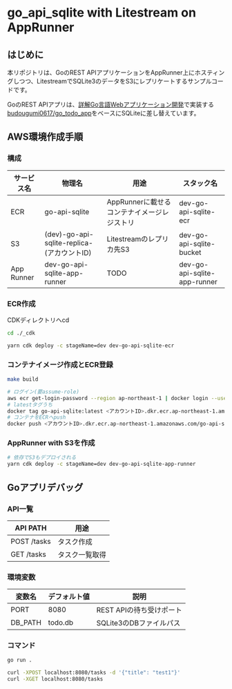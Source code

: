 # go_api_sqlite with Litestream on AppRunner

## はじめに
本リポジトリは、GoのREST APIアプリケーションをAppRunner上にホスティングしつつ、LitestreamでSQLite3のデータをS3にレプリケートするサンプルコードです。

GoのREST APIアプリは、[詳解Go言語Webアプリケーション開発](https://www.c-r.com/book/detail/1462)で実装する[budougumi0617/go_todo_app](https://github.com/budougumi0617/go_todo_app)をベースにSQLiteに差し替えています。

## AWS環境作成手順

### 構成
|サービス名|物理名|用途|スタック名
|---|---|---|---|
|ECR|go-api-sqlite|AppRunnerに載せるコンテナイメージレジストリ|dev-go-api-sqlite-ecr|
|S3|(dev)-go-api-sqlite-replica-(アカウントID)|Litestreamのレプリカ先S3|dev-go-api-sqlite-bucket|
|App Runner|dev-go-api-sqlite-app-runner|TODO|dev-go-api-sqlite-app-runner|

### ECR作成

CDKディレクトリへcd
```bash
cd ./_cdk
```

```bash
yarn cdk deploy -c stageName=dev dev-go-api-sqlite-ecr
```

### コンテナイメージ作成とECR登録

```bash
make build

# ログイン(要assume-role)
aws ecr get-login-password --region ap-northeast-1 | docker login --username AWS --password-stdin <アカウントID>.dkr.ecr.ap-northeast-1.amazonaws.com
# latestタグうち
docker tag go-api-sqlite:latest <アカウントID>.dkr.ecr.ap-northeast-1.amazonaws.com/go-api-sqlite:latest
# コンテナをECRへpush
docker push <アカウントID>.dkr.ecr.ap-northeast-1.amazonaws.com/go-api-sqlite:latest
```


### AppRunner with S3を作成

```bash
# 依存でS3もデプロイされる
yarn cdk deploy -c stageName=dev dev-go-api-sqlite-app-runner
```


## Goアプリデバッグ

### API一覧

|API PATH|用途|
|---|---|
|POST /tasks|タスク作成|
|GET /tasks|タスク一覧取得|

### 環境変数

|変数名|デフォルト値|説明|
|---|---|---|
|PORT|8080|REST APIの待ち受けポート|
|DB_PATH|todo.db|SQLite3のDBファイルパス|

### コマンド

```bash
go run .
```

```bash
curl -XPOST localhost:8080/tasks -d '{"title": "test1"}'
curl -XGET localhost:8080/tasks
```

